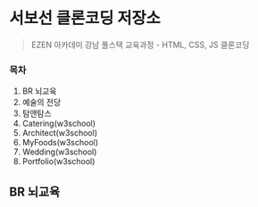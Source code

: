 # 서보선 클론코딩 저장소
> EZEN 아카데미 강남 풀스택 교육과정 - HTML, CSS, JS 클론코딩

### 목차
1. BR 뇌교육
2. 예술의 전당
3. 탐앤탐스
4. Catering(w3school)
5. Architect(w3school)
6. MyFoods(w3school)
7. Wedding(w3school)
8. Portfolio(w3school)

## BR 뇌교육
